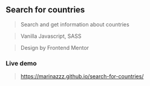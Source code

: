 ## Search for countries

> Search and get information about countries

> Vanilla Javascript, SASS

> Design by Frontend Mentor

### Live demo

> https://marinazzz.github.io/search-for-countries/
